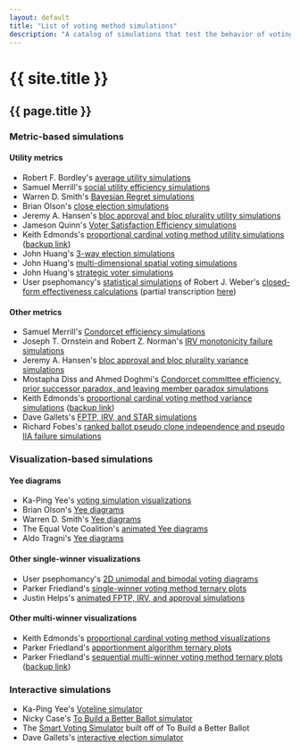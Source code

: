 ```yaml
---
layout: default
title: "List of voting method simulations"
description: "A catalog of simulations that test the behavior of voting methods in various ways."
---
```

# {{ site.title }}
## {{ page.title }}
### Metric-based simulations

#### Utility metrics

* Robert F. Bordley's [average utility simulations](https://www.jstor.org/stable/1956015)
* Samuel Merrill's [social utility efficiency simulations](https://www.jstor.org/stable/2110786)
* Warren D. Smith's [Bayesian Regret simulations](https://rangevoting.org/BayRegDum.html)
* Brian Olson's [close election simulations](https://bolson.org/voting/sim.html)
* Jeremy A. Hansen's [bloc approval and bloc plurality utility simulations](https://www.researchgate.net/publication/275274570_Comparing_Approval_At-Large_to_Plurality_At-Large_in_Multi-Member_Districts)
* Jameson Quinn's [Voter Satisfaction Efficiency simulations](https://electionscience.github.io/vse-sim/VSE/)
* Keith Edmonds's [proportional cardinal voting method utility simulations](https://forum.electionscience.org/t/wolf-committee-results/519) ([backup link](https://github.com/endolith/Keith_Edmonds_vote_sim))
* John Huang's [3-way election simulations](http://votesim.usa4r.org/simple3way/simple3way.html)
* John Huang's [multi-dimensional spatial voting simulations](http://votesim.usa4r.org/spatial5dim/spatial5dim.html)
* John Huang's [strategic voter simulations](http://votesim.usa4r.org/tactical/tactical.html)
* User psephomancy's [statistical simulations](https://www.votingtheory.org/forum/topic/28/graphs-and-notes-from-weber-1977) of Robert J. Weber's [closed-form effectiveness calculations](https://cowles.yale.edu/publications/cfdp/cfdp-498) (partial transcription [here](https://gist.github.com/endolith/e64af102646bef7b4b2714733c2c31ce))

#### Other metrics

* Samuel Merrill's [Condorcet efficiency simulations](https://www.jstor.org/stable/2110786)
* Joseph T. Ornstein and Robert Z. Norman's [IRV monotonicity failure simulations](https://www.researchgate.net/publication/258164743_Frequency_of_monotonicity_failure_under_Instant_Runoff_Voting_Estimates_based_on_a_spatial_model_of_elections)
* Jeremy A. Hansen's [bloc approval and bloc plurality variance simulations](https://www.researchgate.net/publication/275274570_Comparing_Approval_At-Large_to_Plurality_At-Large_in_Multi-Member_Districts)
* Mostapha Diss and Ahmed Doghmi's [Condorcet committee efficiency, prior successor paradox, and leaving member paradox simulations](https://www.researchgate.net/publication/318007397_Multi-Winner_Scoring_Election_Methods_Condorcet_Consistency_and_Paradoxes)
* Keith Edmonds's [proportional cardinal voting method variance simulations](https://forum.electionscience.org/t/wolf-committee-results/519) ([backup link](https://github.com/endolith/Keith_Edmonds_vote_sim))
* Dave Gallets's [FPTP, IRV, and STAR simulations](http://sites.gallets.org/election-sim/irv-vs-star/)
* Richard Fobes's [ranked ballot pseudo clone independence and pseudo IIA failure simulations](https://www.reddit.com/r/EndFPTP/comments/ns8cri/clone_independence_ci_and_independence_of/)

### Visualization-based simulations

#### Yee diagrams

* Ka-Ping Yee's [voting simulation visualizations](http://zesty.ca/voting/sim/)
* Brian Olson's [Yee diagrams](https://bolson.org/voting/sim_one_seat/)
* Warren D. Smith's [Yee diagrams](https://www.rangevoting.org/Extremism.html)
* The Equal Vote Coalition's [animated Yee diagrams](https://www.youtube.com/watch?v=-4FXLQoLDBA)
* Aldo Tragni's [Yee diagrams](https://forum.electionscience.org/t/yee-diagramm-strong-monotonicity-failure-resistance/823)

#### Other single-winner visualizations

* User psephomancy's [2D unimodal and bimodal voting diagrams](https://imgur.com/gallery/huNsRO6)
* Parker Friedland's [single-winner voting method ternary plots](https://forum.electionscience.org/t/single-winner-voting-methods-visualized/575)
* Justin Helps's [animated FPTP, IRV, and approval simulations](https://www.youtube.com/watch?v=yhO6jfHPFQU)

#### Other multi-winner visualizations

* Keith Edmonds's [proportional cardinal voting method visualizations](https://forum.electionscience.org/t/utilitarian-sum-vs-monroe-selection/355)
* Parker Friedland's [apportionment algorithm ternary plots](https://forum.electionscience.org/t/apportionment-algorithems-visualized/569)
* Parker Friedland's [sequential multi-winner voting method ternary plots](https://forum.electionscience.org/t/sequential-multiwinner-voting-methods-visualized/773) ([backup link](https://github.com/ParkerFriedland/TernaryPlot))

### Interactive simulations

* Ka-Ping Yee's [Voteline simulator](http://zesty.ca/voting/voteline/)
* Nicky Case's [To Build a Better Ballot simulator](https://ncase.me/ballot/)
* The [Smart Voting Simulator](https://www.smartvotesim.com/) built off of To Build a Better Ballot
* Dave Gallets's [interactive election simulator](http://sites.gallets.org/election-sim/)